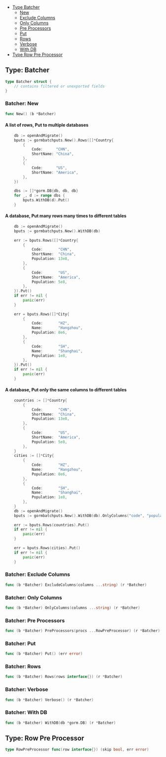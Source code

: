 




* [Type Batcher](#type-batcher)
  * [New](#batcher-new)
  * [Exclude Columns](#batcher-exclude-columns)
  * [Only Columns](#batcher-only-columns)
  * [Pre Processors](#batcher-pre-processors)
  * [Put](#batcher-put)
  * [Rows](#batcher-rows)
  * [Verbose](#batcher-verbose)
  * [With DB](#batcher-with-db)
* [Type Row Pre Processor](#type-row-pre-processor)






## Type: Batcher
``` go
type Batcher struct {
    // contains filtered or unexported fields
}
```






### Batcher: New
``` go
func New() (b *Batcher)
```

#### A list of rows, Put to multiple databases
```go
	db := openAndMigrate()
	bputs := gormbatchputs.New().Rows([]*Country{
	    {
	        Code:      "CHN",
	        ShortName: "China",
	    },
	    {
	        Code:      "US",
	        ShortName: "America",
	    },
	})
	
	dbs := []*gorm.DB{db, db, db}
	for _, d := range dbs {
	    bputs.WithDB(d).Put()
	}
```

#### A database, Put many rows many times to different tables
```go
	db := openAndMigrate()
	bputs := gormbatchputs.New().WithDB(db)
	
	err := bputs.Rows([]*Country{
	    {
	        Code:       "CHN",
	        ShortName:  "China",
	        Population: 13e8,
	    },
	    {
	        Code:       "US",
	        ShortName:  "America",
	        Population: 5e8,
	    },
	}).Put()
	if err != nil {
	    panic(err)
	}
	
	err = bputs.Rows([]*City{
	    {
	        Code:       "HZ",
	        Name:       "Hangzhou",
	        Population: 8e6,
	    },
	    {
	        Code:       "SH",
	        Name:       "Shanghai",
	        Population: 1e8,
	    },
	}).Put()
	if err != nil {
	    panic(err)
	}
```

#### A database, Put only the same columns to different tables
```go
	countries := []*Country{
	    {
	        Code:       "CHN",
	        ShortName:  "China",
	        Population: 13e8,
	    },
	    {
	        Code:       "US",
	        ShortName:  "America",
	        Population: 5e8,
	    },
	}
	cities := []*City{
	    {
	        Code:       "HZ",
	        Name:       "Hangzhou",
	        Population: 8e6,
	    },
	    {
	        Code:       "SH",
	        Name:       "Shanghai",
	        Population: 1e8,
	    },
	}
	db := openAndMigrate()
	bputs := gormbatchputs.New().WithDB(db).OnlyColumns("code", "population")
	
	err := bputs.Rows(countries).Put()
	if err != nil {
	    panic(err)
	}
	
	err = bputs.Rows(cities).Put()
	if err != nil {
	    panic(err)
	}
```



### Batcher: Exclude Columns
``` go
func (b *Batcher) ExcludeColumns(columns ...string) (r *Batcher)
```



### Batcher: Only Columns
``` go
func (b *Batcher) OnlyColumns(columns ...string) (r *Batcher)
```



### Batcher: Pre Processors
``` go
func (b *Batcher) PreProcessors(procs ...RowPreProcessor) (r *Batcher)
```



### Batcher: Put
``` go
func (b *Batcher) Put() (err error)
```



### Batcher: Rows
``` go
func (b *Batcher) Rows(rows interface{}) (r *Batcher)
```



### Batcher: Verbose
``` go
func (b *Batcher) Verbose() (r *Batcher)
```



### Batcher: With DB
``` go
func (b *Batcher) WithDB(db *gorm.DB) (r *Batcher)
```



## Type: Row Pre Processor
``` go
type RowPreProcessor func(row interface{}) (skip bool, err error)
```










